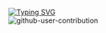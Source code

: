 [![Typing SVG](https://readme-typing-svg.herokuapp.com?lines=HELLO+WORLD)](https://git.io/typing-svg)	
![github-user-contribution](https://user-images.githubusercontent.com/81840499/169650800-bdf27914-832f-4cf6-a092-d1f60cbae71b.svg)
